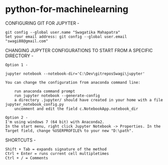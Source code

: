 # python-for-machinelearning

CONFIGURING GIT FOR JUPYTER - 

	git config --global user.name "Swagatika Mahapatra"
	Set your email address: git config --global user.email "swagi88@gmail.com"


CHANGING JUPYTER CONFIGURATIONS TO START FROM A SPECIFIC DIRECTORY -

	Option 1 -
	
	jupyter notebook --notebook-dir='C:\Dev\gitreposSwagi\jupyter'

	You can change the configuration from anaconda command line:

		run anaconda command prompt
		run jupyter notebook --generate-config
		a directory .jupyter/ should have created in your home with a file jupyter_notebook_config.py
		uncomment and edit the field c.NotebookApp.notebook_dir

	Option 2 -
	I'm using windows 7 (64 bit) with Anaconda2. 
	In the start menu, right click Jupyter Notebook -> Properties. In the Target field, change %USERPROFILE% to your new "D:\path". 


SHORTCUTS -

	Shift + Tab = expands signature of the method
	Ctrl + Enter = runs current cell multipletimes
	Ctrl + / = Comments